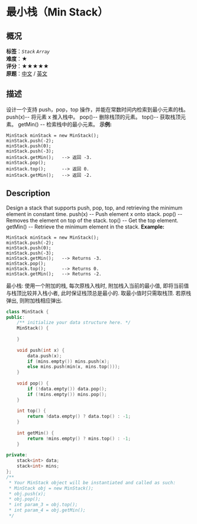# 最小栈（Min Stack）
## 概况
**标签**：*`Stack`*  *`Array`*<br>
**难度**：★<br>
**评分**：★★★★★<br>
**原题**：[中文](https://leetcode-cn.com/problems/min-stack) / [英文](https://leetcode.com/problems/min-stack)
## 描述
设计一个支持 push，pop，top 操作，并能在常数时间内检索到最小元素的栈。
	push(x)-- 将元素 x 推入栈中。
	pop()-- 删除栈顶的元素。
	top()-- 获取栈顶元素。
	getMin() -- 检索栈中的最小元素。
**示例:**
```
MinStack minStack = new MinStack();
minStack.push(-2);
minStack.push(0);
minStack.push(-3);
minStack.getMin();   --> 返回 -3.
minStack.pop();
minStack.top();      --> 返回 0.
minStack.getMin();   --> 返回 -2.
```
## Description
Design a stack that supports push, pop, top, and retrieving the minimum element in constant time.
push(x) -- Push element x onto stack.
pop() -- Removes the element on top of the stack.
top() -- Get the top element.
getMin() -- Retrieve the minimum element in the stack.
**Example:**
```
MinStack minStack = new MinStack();
minStack.push(-2);
minStack.push(0);
minStack.push(-3);
minStack.getMin();   --> Returns -3.
minStack.pop();
minStack.top();      --> Returns 0.
minStack.getMin();   --> Returns -2.
```
最小栈: 使用一个附加的栈, 每次原栈入栈时, 附加栈入当前的最小值, 即将当前值与栈顶比较并入栈小者, 此时保证栈顶总是最小的. 取最小值时只需取栈顶. 若原栈弹出, 则附加栈相应弹出.
```c++
class MinStack {
public:
    /** initialize your data structure here. */
    MinStack() {
        
    }
    
    void push(int x) {
        data.push(x);
        if (mins.empty()) mins.push(x);
        else mins.push(min(x, mins.top()));
    }
    
    void pop() {
        if (!data.empty()) data.pop();
        if (!mins.empty()) mins.pop();
    }
    
    int top() {
        return !data.empty() ? data.top() : -1;
    }
    
    int getMin() {
        return !mins.empty() ? mins.top() : -1;
    }
    
private:
    stack<int> data;
    stack<int> mins;
};
/**
 * Your MinStack object will be instantiated and called as such:
 * MinStack obj = new MinStack();
 * obj.push(x);
 * obj.pop();
 * int param_3 = obj.top();
 * int param_4 = obj.getMin();
 */
```
